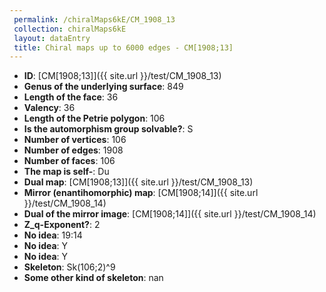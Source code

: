 ```yaml
--- 
 permalink: /chiralMaps6kE/CM_1908_13 
 collection: chiralMaps6kE
 layout: dataEntry
 title: Chiral maps up to 6000 edges - CM[1908;13]
---
```


- **ID**: [CM[1908;13]]({{ site.url }}/test/CM_1908_13)
- **Genus of the underlying surface**: 849
- **Length of the face**: 36
- **Valency**: 36
- **Length of the Petrie polygon**: 106
- **Is the automorphism group solvable?**: S
- **Number of vertices**: 106
- **Number of edges**: 1908
- **Number of faces**: 106
- **The map is self-**: Du
- **Dual map**: [CM[1908;13]]({{ site.url }}/test/CM_1908_13)
- **Mirror (enantihomorphic) map**: [CM[1908;14]]({{ site.url }}/test/CM_1908_14)
- **Dual of the mirror image**: [CM[1908;14]]({{ site.url }}/test/CM_1908_14)
- **Z_q-Exponent?**: 2
- **No idea**:  19:14
- **No idea**: Y
- **No idea**: Y
- **Skeleton**: Sk(106;2)^9
- **Some other kind of skeleton**: nan
